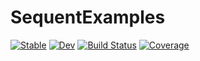 # SequentExamples

[![Stable](https://img.shields.io/badge/docs-stable-blue.svg)](https://thautwarm.github.io/SequentExamples.jl/stable)
[![Dev](https://img.shields.io/badge/docs-dev-blue.svg)](https://thautwarm.github.io/SequentExamples.jl/dev)
[![Build Status](https://travis-ci.com/thautwarm/SequentExamples.jl.svg?branch=master)](https://travis-ci.com/thautwarm/SequentExamples.jl)
[![Coverage](https://codecov.io/gh/thautwarm/SequentExamples.jl/branch/master/graph/badge.svg)](https://codecov.io/gh/thautwarm/SequentExamples.jl)
